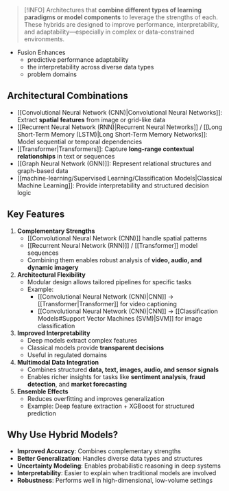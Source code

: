 > [!INFO]
> Architectures that **combine different types of learning paradigms or model components** to leverage the strengths of each. These hybrids are designed to improve performance, interpretability, and adaptability—especially in complex or data-constrained environments.

- Fusion Enhances 
	- predictive performance adaptability
	- the interpretability across diverse data types
	- problem domains
## Architectural Combinations

- [[Convolutional Neural Network (CNN)|Convolutional Neural Networks]]: Extract **spatial features** from image or grid-like data
- [[Recurrent Neural Network (RNN)|Recurrent Neural Networks]] / [[Long Short-Term Memory (LSTM)|Long Short-Term Memory Networks]]: Model sequential or temporal dependencies
- [[Transformer|Transformers]]: Capture **long-range contextual relationships** in text or sequences
- [[Graph Neural Network (GNN)]]: Represent relational structures and graph-based data
- [[machine-learning/Supervised Learning/Classification Models|Classical Machine Learning]]: Provide interpretability and structured decision logic

## Key Features

1. **Complementary Strengths**
	- [[Convolutional Neural Network (CNN)]] handle spatial patterns
	- [[Recurrent Neural Network (RNN)]] / [[Transformer]] model sequences
	- Combining them enables robust analysis of **video, audio, and dynamic imagery**
2. **Architectural Flexibility**
	- Modular design allows tailored pipelines for specific tasks
	- Example: 
		- [[Convolutional Neural Network (CNN)|CNN]] &rarr; [[Transformer|Transformer]] for video captioning
		- [[Convolutional Neural Network (CNN)|CNN]] &rarr; [[Classification Models#Support Vector Machines (SVM)|SVM]] for image classification
3. **Improved Interpretability**
	- Deep models extract complex features
	- Classical models provide **transparent decisions**
	- Useful in regulated domains
4. **Multimodal Data Integration**
	- Combines structured **data, text, images, audio, and sensor signals**
	- Enables richer insights for tasks like **sentiment analysis**, **fraud detection**, and **market forecasting**
5. **Ensemble Effects**
	- Reduces overfitting and improves generalization
	- Example: Deep feature extraction + XGBoost for structured prediction

## Why Use Hybrid Models?

- **Improved Accuracy**: Combines complementary strengths
- **Better Generalization**: Handles diverse data types and structures
- **Uncertainty Modeling**: Enables probabilistic reasoning in deep systems
- **Interpretability**: Easier to explain when traditional models are involved
- **Robustness**: Performs well in high-dimensional, low-volume settings
